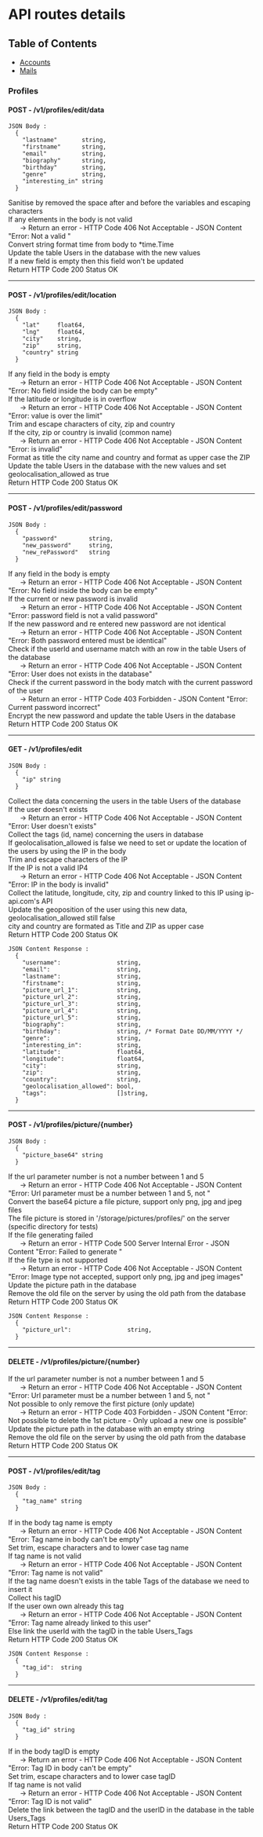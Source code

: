 # API routes details

## Table of Contents
- [Accounts](../account)
- [Mails](../mail)

### Profiles
#### POST - /v1/profiles/edit/data

```
JSON Body :
  {
    "lastname"       string,
    "firstname"      string,
    "email"          string,
    "biography"      string,
    "birthday"       string,
    "genre"          string,
    "interesting_in" string
  }
```

Sanitise by removed the space after and before the variables and escaping characters  
If any elements in the body is not valid  
&nbsp;&nbsp;&nbsp;&nbsp;&nbsp;&nbsp;-> Return an error - HTTP Code 406 Not Acceptable - JSON Content "Error: Not a valid <detail>"  
Convert string format time from body to \*time.Time  
Update the table Users in the database with the new values  
If a new field is empty then this field won't be updated  
Return HTTP Code 200 Status OK  
___

#### POST - /v1/profiles/edit/location

```
JSON Body :
  {
    "lat"     float64,
    "lng"     float64,
    "city"    string,
    "zip"     string,
    "country" string
  }
```

If any field in the body is empty  
&nbsp;&nbsp;&nbsp;&nbsp;&nbsp;&nbsp;-> Return an error - HTTP Code 406 Not Acceptable - JSON Content "Error: No field inside the body can be empty"  
If the latitude or longitude is in overflow  
&nbsp;&nbsp;&nbsp;&nbsp;&nbsp;&nbsp;-> Return an error - HTTP Code 406 Not Acceptable - JSON Content "Error: <type> value is over the limit"  
Trim and escape characters of city, zip and country  
If the city, zip or country is invalid (common name)  
&nbsp;&nbsp;&nbsp;&nbsp;&nbsp;&nbsp;-> Return an error - HTTP Code 406 Not Acceptable - JSON Content "Error: <detail> is invalid"  
Format as title the city name and country and format as upper case the ZIP  
Update the table Users in the database with the new values and set geolocalisation_allowed as true  
Return HTTP Code 200 Status OK  

___

#### POST - /v1/profiles/edit/password

```
JSON Body :
  {
    "password"         string,
    "new_password"     string,
    "new_rePassword"   string
  }
```

If any field in the body is empty  
&nbsp;&nbsp;&nbsp;&nbsp;&nbsp;&nbsp;-> Return an error - HTTP Code 406 Not Acceptable - JSON Content "Error: No field inside the body can be empty"  
If the current or new password is invalid  
&nbsp;&nbsp;&nbsp;&nbsp;&nbsp;&nbsp;-> Return an error - HTTP Code 406 Not Acceptable - JSON Content "Error: <type> password field is not a valid password"  
If the new password and re entered new password are not identical  
&nbsp;&nbsp;&nbsp;&nbsp;&nbsp;&nbsp;-> Return an error - HTTP Code 406 Not Acceptable - JSON Content "Error: Both password entered must be identical"  
Check if the userId and username match with an row in the table Users of the database  
&nbsp;&nbsp;&nbsp;&nbsp;&nbsp;&nbsp;-> Return an error - HTTP Code 406 Not Acceptable - JSON Content "Error: User does not exists in the database"  
Check if the current password in the body match with the current password of the user  
&nbsp;&nbsp;&nbsp;&nbsp;&nbsp;&nbsp;-> Return an error - HTTP Code 403 Forbidden - JSON Content "Error: Current password incorrect"  
Encrypt the new password and update the table Users in the database  
Return HTTP Code 200 Status OK  

___

#### GET - /v1/profiles/edit

```
JSON Body :
  {
    "ip" string
  }
```

Collect the data concerning the users in the table Users of the database  
If the user doesn't exists  
&nbsp;&nbsp;&nbsp;&nbsp;&nbsp;&nbsp;-> Return an error - HTTP Code 406 Not Acceptable - JSON Content "Error: User<username> doesn't exists"  
Collect the tags (id, name) concerning the users in database  
If geolocalisation_allowed is false we need to set or update the location of the users by using the IP in the body  
Trim and escape characters of the IP  
If the IP is not a valid IP4  
&nbsp;&nbsp;&nbsp;&nbsp;&nbsp;&nbsp;-> Return an error - HTTP Code 406 Not Acceptable - JSON Content "Error: IP in the body is invalid"  
Collect the latitude, longitude, city, zip and country linked to this IP using ip-api.com's API  
Update the geoposition of the user using this new data, geolocalisation_allowed still false  
city and country are formated as Title and ZIP as upper case  
Return HTTP Code 200 Status OK

```
JSON Content Response :
  {
    "username":                string,
    "email":                   string,
    "lastname":                string,
    "firstname":               string,
    "picture_url_1":           string,
    "picture_url_2":           string,
    "picture_url_3":           string,
    "picture_url_4":           string,
    "picture_url_5":           string,
    "biography":               string,
    "birthday":                string, /* Format Date DD/MM/YYYY */
    "genre":                   string,
    "interesting_in":          string,
    "latitude":                float64,
    "longitude":               float64,
    "city":                    string,
    "zip":                     string,
    "country":                 string,
    "geolocalisation_allowed": bool,
    "tags":                    []string,
  }
```

___

#### POST - /v1/profiles/picture/{number}

```
JSON Body :
  {
    "picture_base64" string
  }
```

If the url parameter number is not a number between 1 and 5  
&nbsp;&nbsp;&nbsp;&nbsp;&nbsp;&nbsp;-> Return an error - HTTP Code 406 Not Acceptable - JSON Content "Error: Url parameter must be a number between 1 and 5, not <number>"  
Convert the base64 picture a file picture, support only png, jpg and jpeg files  
The file picture is stored in '/storage/pictures/profiles/<username>' on the server (specific directory for tests)  
If the file generating failed  
&nbsp;&nbsp;&nbsp;&nbsp;&nbsp;&nbsp;-> Return an error - HTTP Code 500 Server Internal Error - JSON Content "Error: Failed to generate <type>"  
If the file type is not supported  
&nbsp;&nbsp;&nbsp;&nbsp;&nbsp;&nbsp;-> Return an error - HTTP Code 406 Not Acceptable - JSON Content "Error: Image type <type> not accepted, support only png, jpg and jpeg images"  
Update the picture path in the database  
Remove the old file on the server by using the old path from the database  
Return HTTP Code 200 Status OK  

```
JSON Content Response :
  {
    "picture_url":                string,
  }
```

___

#### DELETE - /v1/profiles/picture/{number}

If the url parameter number is not a number between 1 and 5  
&nbsp;&nbsp;&nbsp;&nbsp;&nbsp;&nbsp;-> Return an error - HTTP Code 406 Not Acceptable - JSON Content "Error: Url parameter must be a number between 1 and 5, not <number>"  
Not possible to only remove the first picture (only update)  
&nbsp;&nbsp;&nbsp;&nbsp;&nbsp;&nbsp;-> Return an error - HTTP Code 403 Forbidden - JSON Content "Error: Not possible to delete the 1st picture - Only upload a new one is possible"  
Update the picture path in the database with an empty string  
Remove the old file on the server by using the old path from the database  
Return HTTP Code 200 Status OK  

___

#### POST - /v1/profiles/edit/tag

```
JSON Body :
  {
    "tag_name" string
  }
```

If in the body tag name is empty  
&nbsp;&nbsp;&nbsp;&nbsp;&nbsp;&nbsp;-> Return an error - HTTP Code 406 Not Acceptable - JSON Content "Error: Tag name in body can't be empty"  
Set trim, escape characters and to lower case tag name  
If tag name is not valid  
&nbsp;&nbsp;&nbsp;&nbsp;&nbsp;&nbsp;-> Return an error - HTTP Code 406 Not Acceptable - JSON Content "Error: Tag name is not valid"  
If the tag name doesn't exists in the table Tags of the database we need to insert it  
Collect his tagID  
If the user own own already this tag    
&nbsp;&nbsp;&nbsp;&nbsp;&nbsp;&nbsp;-> Return an error - HTTP Code 406 Not Acceptable - JSON Content "Error: Tag name already linked to this user"  
Else link the userId with the tagID in the table Users_Tags  
Return HTTP Code 200 Status OK

```
JSON Content Response :
  {
    "tag_id":  string
  }
```

___

#### DELETE - /v1/profiles/edit/tag

```
JSON Body :
  {
    "tag_id" string
  }
```

If in the body tagID is empty  
&nbsp;&nbsp;&nbsp;&nbsp;&nbsp;&nbsp;-> Return an error - HTTP Code 406 Not Acceptable - JSON Content "Error: Tag ID in body can't be empty"  
Set trim, escape characters and to lower case tagID  
If tag name is not valid  
&nbsp;&nbsp;&nbsp;&nbsp;&nbsp;&nbsp;-> Return an error - HTTP Code 406 Not Acceptable - JSON Content "Error: Tag ID is not valid"  
Delete the link between the tagID and the userID in the database in the table Users_Tags  
Return HTTP Code 200 Status OK  
